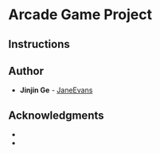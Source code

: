 # Arcade Game Project


## Instructions


## Author
* **Jinjin Ge** - [JaneEvans](https://janeevans.github.io/my-portfolio-website)

## Acknowledgments
* 
* 

